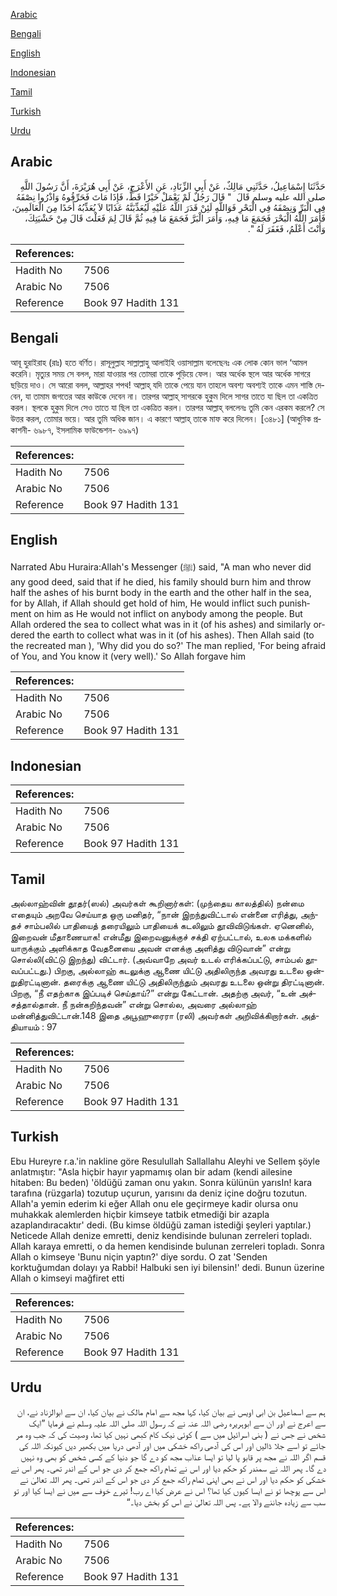 [Arabic](#arabic)

[Bengali](#bengali)

[English](#english)

[Indonesian](#indonesian)

[Tamil](#tamil)

[Turkish](#turkish)

[Urdu](#urdu)

## Arabic


<div dir="rtl" lang="ar" style={{fontSize:'larger',backgroundColor:'#f8f9fa',padding:20}}>
حَدَّثَنَا إِسْمَاعِيلُ، حَدَّثَنِي مَالِكٌ، عَنْ أَبِي الزِّنَادِ، عَنِ الأَعْرَجِ، عَنْ أَبِي هُرَيْرَةَ، أَنَّ رَسُولَ اللَّهِ صلى الله عليه وسلم قَالَ ‏ "‏ قَالَ رَجُلٌ لَمْ يَعْمَلْ خَيْرًا قَطُّ، فَإِذَا مَاتَ فَحَرِّقُوهُ وَاذْرُوا نِصْفَهُ فِي الْبَرِّ وَنِصْفَهُ فِي الْبَحْرِ فَوَاللَّهِ لَئِنْ قَدَرَ اللَّهُ عَلَيْهِ لَيُعَذِّبَنَّهُ عَذَابًا لاَ يُعَذِّبُهُ أَحَدًا مِنَ الْعَالَمِينَ، فَأَمَرَ اللَّهُ الْبَحْرَ فَجَمَعَ مَا فِيهِ، وَأَمَرَ الْبَرَّ فَجَمَعَ مَا فِيهِ ثُمَّ قَالَ لِمَ فَعَلْتَ قَالَ مِنْ خَشْيَتِكَ، وَأَنْتَ أَعْلَمُ، فَغَفَرَ لَهُ ‏"‏‏.‏
</div>
<div style={{backgroundColor:'#f8f9fa',padding:20, marginBottom: 10}}><table> <thead> <tr> <th>References:</th> <th></th> </tr> </thead> <tbody><tr><td>Hadith No</td><td>7506</td></tr><tr><td>Arabic No</td><td>7506</td></tr><tr><td>Reference</td><td>Book 97 Hadith 131</td></tr></tbody></table></div>

## Bengali


<div dir="ltr" lang="bn" style={{fontSize:'larger',backgroundColor:'#f8f9fa',padding:20}}>
আবূ হুরাইরাহ (রাঃ) হতে বর্ণিত। রাসূলুল্লাহ সাল্লাল্লাহু আলাইহি ওয়াসাল্লাম বলেছেনঃ এক লোক কোন ভাল ‘আমল করেনি। মৃত্যুর সময় সে বলল, মারা যাওয়ার পর তোমরা তাকে পুড়িয়ে ফেল। আর অর্ধেক স্থলে আর অর্ধেক সাগরে ছড়িয়ে দাও। সে আরো বলল, আল্লাহর শপথ! আল্লাহ্ যদি তাকে পেয়ে যান তাহলে অবশ্য অবশ্যই তাকে এমন শাস্তি দেবেন, যা তামাম জগতের আর কাউকে দেবেন না। তারপর আল্লাহ্ সাগরকে হুকুম দিলে সাগর তাতে যা ছিল তা একত্রিত করল। স্থলকে হুকুম দিলে সেও তাতে যা ছিল তা একত্রিত করল। তারপর আল্লাহ্ বললেনঃ তুমি কেন এরকম করলে? সে উত্তর করল, তোমার ভয়ে। আর তুমি অধিক জান। এ কারণে আল্লাহ্ তাকে মাফ করে দিলেন। [৩৪৮১] (আধুনিক প্রকাশনী- ৬৯৮৭, ইসলামিক ফাউন্ডেশন- ৬৯৯৭)
</div>
<div style={{backgroundColor:'#f8f9fa',padding:20, marginBottom: 10}}><table> <thead> <tr> <th>References:</th> <th></th> </tr> </thead> <tbody><tr><td>Hadith No</td><td>7506</td></tr><tr><td>Arabic No</td><td>7506</td></tr><tr><td>Reference</td><td>Book 97 Hadith 131</td></tr></tbody></table></div>

## English


<div dir="ltr" lang="en" style={{fontSize:'larger',backgroundColor:'#f8f9fa',padding:20}}>
Narrated Abu Huraira:Allah's Messenger (ﷺ) said, "A man who never did any good deed, said that if he died, his family should burn him and throw half the ashes of his burnt body in the earth and the other half in the sea, for by Allah, if Allah should get hold of him, He would inflict such punishment on him as He would not inflict on anybody among the people. But Allah ordered the sea to collect what was in it (of his ashes) and similarly ordered the earth to collect what was in it (of his ashes). Then Allah said (to the recreated man ), 'Why did you do so?' The man replied, 'For being afraid of You, and You know it (very well).' So Allah forgave him
</div>
<div style={{backgroundColor:'#f8f9fa',padding:20, marginBottom: 10}}><table> <thead> <tr> <th>References:</th> <th></th> </tr> </thead> <tbody><tr><td>Hadith No</td><td>7506</td></tr><tr><td>Arabic No</td><td>7506</td></tr><tr><td>Reference</td><td>Book 97 Hadith 131</td></tr></tbody></table></div>

## Indonesian


<div dir="ltr" lang="id" style={{fontSize:'larger',backgroundColor:'#f8f9fa',padding:20}}>

</div>
<div style={{backgroundColor:'#f8f9fa',padding:20, marginBottom: 10}}><table> <thead> <tr> <th>References:</th> <th></th> </tr> </thead> <tbody><tr><td>Hadith No</td><td>7506</td></tr><tr><td>Arabic No</td><td>7506</td></tr><tr><td>Reference</td><td>Book 97 Hadith 131</td></tr></tbody></table></div>

## Tamil


<div dir="ltr" lang="ta" style={{fontSize:'larger',backgroundColor:'#f8f9fa',padding:20}}>
அல்லாஹ்வின் தூதர்(ஸல்) அவர்கள் கூறினார்கள்: (முந்தைய காலத்தில்) நன்மை எதையும் அறவே செய்யாத ஒரு மனிதர், “நான் இறந்துவிட்டால் என்னை எரித்து, அந்தச் சாம்பலில் பாதியைத் தரையிலும் பாதியைக் கடலிலும் தூவிவிடுங்கள். ஏனெனில், இறைவன் மீதாணையாக! என்மீது இறைவனுக்குச் சக்தி ஏற்பட்டால், உலக மக்களில் யாருக்கும் அளிக்காத வேதனையை அவன் எனக்கு அளித்து விடுவான்” என்று சொல்லி(விட்டு இறந்து) விட்டார். (அவ்வாறே அவர் உடல் எரிக்கப்பட்டு, சாம்பல் தூவப்பட்டது.) பிறகு, அல்லாஹ் கடலுக்கு ஆணை யிட்டு அதிலிருந்த அவரது உடலை ஒன்றுதிரட்டினான். தரைக்கு ஆணை யிட்டு அதிலிருந்தும் அவரது உடலை ஒன்று திரட்டினான். பிறகு, “நீ எதற்காக இப்படிச் செய்தாய்?” என்று கேட்டான். அதற்கு அவர், “உன் அச்சத்தால்தான். நீ நன்கறிந்தவன்” என்று சொல்ல, அவரை அல்லாஹ் மன்னித்துவிட்டான்.148 இதை அபூஹுரைரா (ரலி) அவர்கள் அறிவிக்கிறார்கள். அத்தியாயம் : 97
</div>
<div style={{backgroundColor:'#f8f9fa',padding:20, marginBottom: 10}}><table> <thead> <tr> <th>References:</th> <th></th> </tr> </thead> <tbody><tr><td>Hadith No</td><td>7506</td></tr><tr><td>Arabic No</td><td>7506</td></tr><tr><td>Reference</td><td>Book 97 Hadith 131</td></tr></tbody></table></div>

## Turkish


<div dir="ltr" lang="tr" style={{fontSize:'larger',backgroundColor:'#f8f9fa',padding:20}}>
Ebu Hureyre r.a.'in nakline göre Resulullah Sallallahu Aleyhi ve Sellem şöyle anlatmıştır: "Asla hiçbir hayır yapmamış olan bir adam (kendi ailesine hitaben: Bu beden) 'öldüğü zaman onu yakın. Sonra külünün yarısIn! kara tarafına (rüzgarla) tozutup uçurun, yarısını da deniz içine doğru tozutun. Allah'a yemin ederim ki eğer Allah onu ele geçirmeye kadir olursa onu muhakkak alemlerden hiçbir kimseye tatbik etmediği bir azapla azaplandıracaktır' dedi. (Bu kimse öldüğü zaman istediği şeyleri yaptılar.) Neticede Allah denize emretti, deniz kendisinde bulunan zerreleri topladı. Allah karaya emretti, o da hemen kendisinde bulunan zerreleri topladı. Sonra Allah o kimseye 'Bunu niçin yaptın?' diye sordu. O zat 'Senden korktuğumdan dolayı ya Rabbi! Halbuki sen iyi bilensin!' dedi. Bunun üzerine Allah o kimseyi mağfiret etti
</div>
<div style={{backgroundColor:'#f8f9fa',padding:20, marginBottom: 10}}><table> <thead> <tr> <th>References:</th> <th></th> </tr> </thead> <tbody><tr><td>Hadith No</td><td>7506</td></tr><tr><td>Arabic No</td><td>7506</td></tr><tr><td>Reference</td><td>Book 97 Hadith 131</td></tr></tbody></table></div>

## Urdu


<div dir="rtl" lang="ur" style={{fontSize:'larger',backgroundColor:'#f8f9fa',padding:20}}>
ہم سے اسماعیل بن ابی اویس نے بیان کیا، کہا مجھ سے امام مالک نے بیان کیا، ان سے ابوالزناد نے، ان سے اعرج نے اور ان سے ابوہریرہ رضی اللہ عنہ نے کہ رسول اللہ صلی اللہ علیہ وسلم نے فرمایا ”ایک شخص نے جس نے ( بنی اسرائیل میں سے ) کوئی نیک کام کبھی نہیں کیا تھا، وصیت کی کہ جب وہ مر جائے تو اسے جلا ڈالیں اور اس کی آدھی راکھ خشکی میں اور آدھی دریا میں بکھیر دیں کیونکہ اللہ کی قسم اگر اللہ نے مجھ پر قابو پا لیا تو ایسا عذاب مجھ کو دے گا جو دنیا کے کسی شخص کو بھی وہ نہیں دے گا۔ پھر اللہ نے سمندر کو حکم دیا اور اس نے تمام راکھ جمع کر دی جو اس کے اندر تھی۔ پھر اس نے خشکی کو حکم دیا اور اس نے بھی اپنی تمام راکھ جمع کر دی جو اس کے اندر تھی۔ پھر اللہ تعالیٰ نے اس سے پوچھا تو نے ایسا کیوں کیا تھا؟ اس نے عرض کیا اے رب! تیرے خوف سے میں نے ایسا کیا اور تو سب سے زیادہ جاننے والا ہے۔ پس اللہ تعالیٰ نے اس کو بخش دیا۔“
</div>
<div style={{backgroundColor:'#f8f9fa',padding:20, marginBottom: 10}}><table> <thead> <tr> <th>References:</th> <th></th> </tr> </thead> <tbody><tr><td>Hadith No</td><td>7506</td></tr><tr><td>Arabic No</td><td>7506</td></tr><tr><td>Reference</td><td>Book 97 Hadith 131</td></tr></tbody></table></div>
